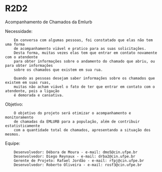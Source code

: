 ﻿# R2D2
Acompanhamento de Chamados da Emlurb

Necessidade:

		Em conversa com algumas pessoas, foi constatado que elas não tem uma forma 
		de acompanhamento viável e pratico para as suas solicitações.
		Desta forma, muitas vezes elas tem que entrar em contato novamente com o atendente
		para obter informações sobre o andamento do chamado que abriu, ou para obter informações 
		sobre os chamados que existem em sua rua. 
		
		Quando as pessoas desejam saber informações sobre os chamados que existem em suas ruas,
		muitas não acham viável o fato de ter que entrar em contato com o atendente, pois a ligação 
		é demorada e cansativa.

Objetivo:

		O objetivo do projeto será otimizar o acompanhamento e monitoramento
		de chamadas da EMLURB para a população, além de contribuir estatisticamente
		com a quantidade total de chamados, apresentando a situação dos mesmos. 

Equipe:

		Desenvolvedor: Débora de Moura - e-mail: dmo5@cin.ufpe.br 
		Desenvolvedor: Diego Reynaux - e-mail: drba2@cin.ufpe.br
		Gerente de Projeto: Rafael Jordão - e-mail: rfpj@cin.ufpe.br
		Desenvolvedor: Roberto Oliveira - e-mail: rosf3@cin.ufpe.br

